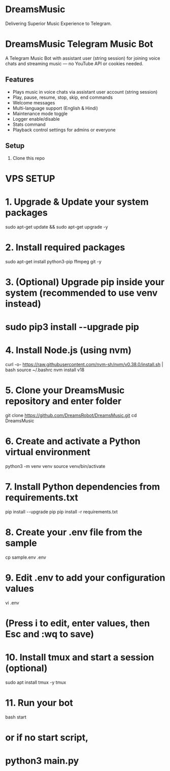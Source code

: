 # DreamsMusic
Delivering Superior Music Experience to Telegram.

# DreamsMusic Telegram Music Bot

A Telegram Music Bot with assistant user (string session) for joining voice chats and streaming music — no YouTube API or cookies needed.

## Features

- Plays music in voice chats via assistant user account (string session)
- Play, pause, resume, stop, skip, end commands
- Welcome messages
- Multi-language support (English & Hindi)
- Maintenance mode toggle
- Logger enable/disable
- Stats command
- Playback control settings for admins or everyone

## Setup

1. Clone this repo

# VPS SETUP
# 1. Upgrade & Update your system packages
sudo apt-get update && sudo apt-get upgrade -y

# 2. Install required packages
sudo apt-get install python3-pip ffmpeg git -y

# 3. (Optional) Upgrade pip inside your system (recommended to use venv instead)
# sudo pip3 install --upgrade pip

# 4. Install Node.js (using nvm)
curl -o- https://raw.githubusercontent.com/nvm-sh/nvm/v0.38.0/install.sh | bash
source ~/.bashrc
nvm install v18

# 5. Clone your DreamsMusic repository and enter folder
git clone https://github.com/DreamsRobot/DreamsMusic.git
cd DreamsMusic

# 6. Create and activate a Python virtual environment
python3 -m venv venv
source venv/bin/activate

# 7. Install Python dependencies from requirements.txt
pip install --upgrade pip
pip install -r requirements.txt

# 8. Create your .env file from the sample
cp sample.env .env

# 9. Edit .env to add your configuration values
vi .env
# (Press i to edit, enter values, then Esc and :wq to save)

# 10. Install tmux and start a session (optional)
sudo apt install tmux -y
tmux

# 11. Run your bot
bash start
# or if no start script,
# python3 main.py
